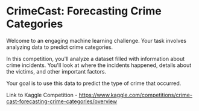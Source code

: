 # CrimeCast: Forecasting Crime Categories
Welcome to an engaging machine learning challenge. Your task involves analyzing data to predict crime categories.

In this competition, you'll analyze a dataset filled with information about crime incidents. You'll look at where the incidents happened, details about the victims, and other important factors.

Your goal is to use this data to predict the type of crime that occurred.

Link to Kaggle Competition - https://www.kaggle.com/competitions/crime-cast-forecasting-crime-categories/overview
